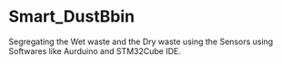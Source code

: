 # Smart_DustBbin

Segregating the Wet waste and the Dry waste using the Sensors using Softwares like Aurduino and STM32Cube IDE.
